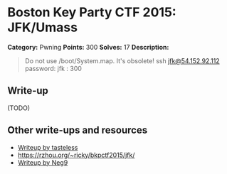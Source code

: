 # Boston Key Party CTF 2015: JFK/Umass

**Category:** Pwning
**Points:** 300
**Solves:** 17
**Description:**

> Do not use /boot/System.map. It's obsolete! ssh jfk@54.152.92.112 password: jfk : 300

## Write-up

(TODO)

## Other write-ups and resources

* [Writeup by tasteless](http://tasteless.eu/2015/03/boston-key-party-2015-jfkumass/)
* <https://rzhou.org/~ricky/bkpctf2015/jfk/>
* [Writeup by Neg9](https://neg9.org/news/2015/3/2/bpk2015-jfk-umass-pwning-300-writeup)
